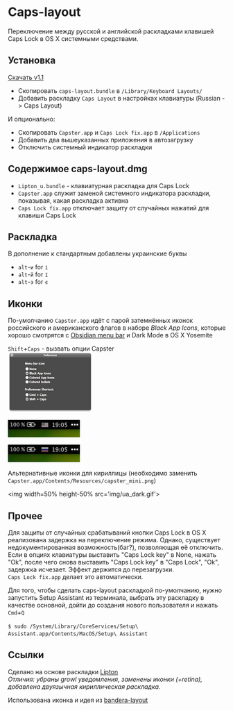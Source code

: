 Caps-layout
===========

Переключение между русской и английской раскладками клавишей Caps Lock в OS X системными средствами.

## Установка

[Скачать v1.1](https://github.com/falcn/Caps-layout/releases/download/v1.1/caps-layout.dmg)

* Скопировать `caps-layout.bundle` в `/Library/Keyboard Layouts/`
* Добавить раскладку `Caps Layout` в настройках клавиатуры (Russian -> Caps Layout) 

И опционально: 

* Скопировать `Capster.app` и `Caps Lock fix.app` в `/Applications`
* Добавить два вышеуказанных приложения в автозагрузку
* Отключить системный индикатор раскладки

## Содержимое caps-layout.dmg

* `Lipton_u.bundle` - клавиатурная раскладка для Caps Lock
* `Capster.app` служит заменой системного индикатора раскладки, показывая, какая раскладка активна
* `Caps Lock fix.app` отключает защиту от случайных нажатий для клавиши Caps Lock


## Раскладка

В дополнение к стандартным добавлены украинские буквы

* `alt`-`и` for `і`
* `alt`-`й` for `ї`
* `alt`-`э` for `є`

## Иконки

По-умолчанию `Capster.app` идёт с парой затемнённых иконок российского и американского флагов в наборе _Black App Icons_, которые хорошо смотрятся с 
[Obsidian menu bar](http://www.obsidianmenubar.com) и Dark Mode в OS X Yosemite 

`Shift`+`Caps` - вызвать опции Capster  
![Capster settings](img/capster_settings2.png)

![us](img/us.png)  

![ru](img/ru.png)  

Альтернативные иконки для кириллицы (необходимо заменить `Capster.app/Contents/Resources/capster_mini.png`)

<img width=50% height-50% src='img/ua_dark.gif'>


## Прочее

Для защиты от случайных срабатываний кнопки Caps Lock в OS X реализована задержка на переключение режима.
Однако, существует недокументированная возможность(баг?), позволяющая её отключить.
Если в опциях клавиатуры выставить "Caps Lock key" в None, нажать "Ok", после чего снова выставить "Caps Lock key" в "Caps Lock", "Ok", задержка исчезает. Эффект держится до перезагрузки.  
`Caps Lock fix.app` делает это автоматически.

Для того, чтобы сделать caps-layout раскладкой по-умолчанию, нужно запустить Setup Assistant из терминала, выбрать эту раскладку в качестве основной, дойти до создания нового пользователя и нажать `Cmd`+`Q` 

`$ sudo /System/Library/CoreServices/Setup\ Assistant.app/Contents/MacOS/Setup\ Assistant`


## Ссылки

Сделано на основе раскладки [Lipton](http://azaitsev.com/avt/caps_switch_macos.html)  
*Отличия: убраны growl уведомления, заменены иконки (+retina), добавлена двуязычная кириллическая раскладка.*

Использована иконка и идея из [bandera-layout](https://github.com/muromec/bandera-layout)
